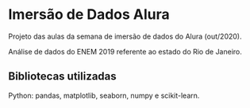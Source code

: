 # Imersão de Dados Alura

Projeto das aulas da semana de imersão de dados do Alura (out/2020).

Análise de dados do ENEM 2019 referente ao estado do Rio de Janeiro.

## Bibliotecas utilizadas
Python:
pandas, matplotlib, seaborn, numpy e scikit-learn.

 
